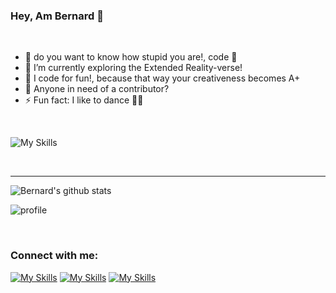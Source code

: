 ### Hey, Am Bernard 🤠

<br />

- 🔐 do you want to know how stupid you are!, code 🐼
- 🌱 I’m currently exploring the Extended Reality-verse!
- 🦘 I code for fun!, because that way your creativeness becomes A+
- 🤗 Anyone in need of a contributor?
- ⚡ Fun fact: I like to dance 🤸‍♂️

<br/>


![My Skills](https://skillicons.dev/icons?i=js,react,nextjs,angular,nodejs,cs,unity,blender)

<br />


---

![Bernard's github stats](https://github-readme-stats.vercel.app/api?username=bernardMasika&show_icons=true&hide_border=true&count_private=true&theme=dark)

![profile](https://komarev.com/ghpvc/?username=bernardMasika)

<br/>

### Connect with me:

[![My Skills](https://skillicons.dev/icons?i=twitter)][twitter]
[![My Skills](https://skillicons.dev/icons?i=linkedin)][linkedin]
[![My Skills](https://skillicons.dev/icons?i=instagram)][instagram]






[twitter]: https://twitter.com/bernard_masika
[instagram]: https://www.instagram.com/bernard_masika/
[linkedin]: https://www.linkedin.com/in/bernard_masika/

